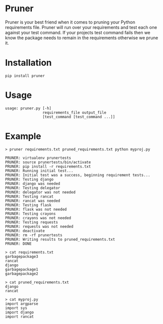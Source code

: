 # Pruner
Pruner is your best friend when it comes to pruning your Python requirements file.
Pruner will run over your requirements and test each one against your test command.
If your projects test command fails then we know the package needs to remain in the requirements
otherwise we prune it.

# Installation
```
pip install pruner
```

# Usage

```
usage: pruner.py [-h]
                 requirements_file output_file
                 [test_command [test_command ...]]
```


# Example
```
> pruner requirements.txt pruned_requirements.txt python myproj.py

PRUNER: virtualenv prunertests
PRUNER: source prunertests/bin/activate
PRUNER: pip install -r requirements.txt
PRUNER: Running initial test...
PRUNER: Initial test was a success, beginning requirement tests...
PRUNER: Testing django
PRUNER: django was needed
PRUNER: Testing delegator
PRUNER: delegator was not needed
PRUNER: Testing rancat
PRUNER: rancat was needed
PRUNER: Testing flask
PRUNER: flask was not needed
PRUNER: Testing crayons
PRUNER: crayons was not needed
PRUNER: Testing requests
PRUNER: requests was not needed
PRUNER: deactivate
PRUNER: rm -rf prunertests
PRUNER: Writing results to pruned_requirements.txt
PRUNER: DONE

> cat requirements.txt
garbagepackage3
rancat
django
garbagepackage1
garbagepackage2

> cat pruned_requirements.txt
django
rancat

> cat myproj.py
import argparse
import sys
import django
import rancat
```
